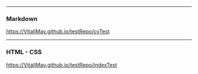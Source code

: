 ----
### Markdown

https://VitaliMay.github.io/testRepo/cvTest

----
### HTML - CSS

https://VitaliMay.github.io/testRepo/indexTest